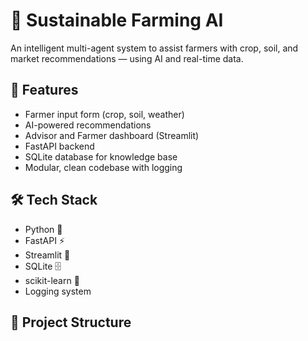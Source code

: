 # 🌾 Sustainable Farming AI

An intelligent multi-agent system to assist farmers with crop, soil, and market recommendations — using AI and real-time data.

## 🚀 Features
- Farmer input form (crop, soil, weather)
- AI-powered recommendations
- Advisor and Farmer dashboard (Streamlit)
- FastAPI backend
- SQLite database for knowledge base
- Modular, clean codebase with logging

## 🛠️ Tech Stack
- Python 🐍
- FastAPI ⚡
- Streamlit 🎨
- SQLite 🗄️
- scikit-learn 🤖
- Logging system

## 📂 Project Structure
